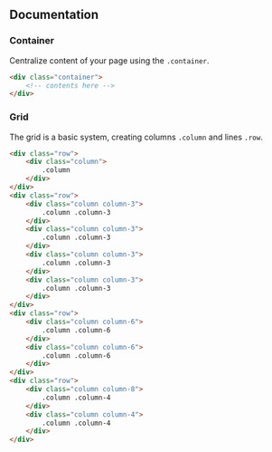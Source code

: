 ## Documentation

### Container
Centralize content of your page using the `.container`.
```html	
<div class="container">
	<!-- contents here -->
</div>
```
### Grid
The grid is a basic system, creating columns `.column` and lines `.row`.
```html	
<div class="row">
	<div class="column">
		.column
	</div>
</div>
<div class="row">
	<div class="column column-3">
		.column .column-3
	</div>
	<div class="column column-3">
		.column .column-3
	</div>
	<div class="column column-3">
		.column .column-3
	</div>
	<div class="column column-3">
		.column .column-3
	</div>
</div>
<div class="row">
	<div class="column column-6">
		.column .column-6
	</div>
	<div class="column column-6">
		.column .column-6
	</div>
</div>
<div class="row">
	<div class="column column-8">
		.column .column-4
	</div>
	<div class="column column-4">
		.column .column-4
	</div>
</div>
```
